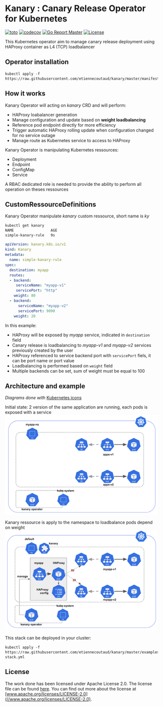 # Kanary : Canary Release Operator for Kubernetes
[![toto](https://travis-ci.org/etiennecoutaud/kanary.svg?branch=master)](https://travis-ci.org/etiennecoutaud/kanary.svg?branch=master)
[![codecov](https://codecov.io/gh/etiennecoutaud/kanary/branch/master/graph/badge.svg)](https://codecov.io/gh/etiennecoutaud/kanary)
[![Go Report Master](https://goreportcard.com/badge/github.com/etiennecoutaud/kanary)](https://goreportcard.com/report/github.com/etiennecoutaud/kanary)
[![License](https://img.shields.io/badge/License-Apache%202.0-blue.svg)](https://github.com/etiennecoutaud/kanary/blob/master/LICENSE)


This Kubernetes operator aim to manage canary release deployment using HAProxy container as L4 (TCP) loadbalancer

## Operator installation
```
kubectl apply -f https://raw.githubusercontent.com/etiennecoutaud/kanary/master/manifests/kanary.yml
```

## How it works
Kanary Operator will acting on *kanary* CRD and will perform:
* HAProxy loabalancer generation
* Manage configuration and update based on **weight loadbalancing**
* Reference pod endpoint directly for more efficiency
* Trigger automatic HAProxy rolling update when configuration changed for no service outage
* Manage route as Kubernetes service to access to HAProxy

Kanary Operator is manipulating Kubernetes ressources:
* Deployment
* Endpoint
* ConfigMap
* Service

A RBAC dedicated role is needed to provide the ability to perform all operation on theses ressources

## CustomRessourceDefinitions

Kanary Operator manipulate *kanary* custom ressource, short name is *ky*

```
kubectl get kanary
NAME                 AGE
simple-kanary-rule   9s
```

```yaml
apiVersion: kanary.k8s.io/v1
kind: Kanary
metadata:
  name: simple-kanary-rule
spec:
  destination: myapp
  routes:
  - backend:
     serviceName: "myapp-v1"
     servicePort: "http"
    weight: 80
  - backend:
      serviceName: "myapp-v2"
      servicePort: 9090
    weight: 20
```
In this example:
* HAProxy will be exposed by *myapp* service, indicated in `destination` field
* Canary release is loadbalancing to *myapp-v1* and *myapp-v2* services previously created by the user
* HAProxy referenced to service backend port with `servicePort` fiels, it can be port name or port value
* Loadbalancing is performed based on `weight` field
* Multiple backends can be set, sum of weight must be equal to 100

## Architecture and example

*Diagrams done with* [Kubernetes icons](https://github.com/octo-technology/kubernetes-icons)

Initial state: 2 version of the same application are running, each pods is exposed with a service
![initial](docs/archi-initial.png)

Kanary ressource is apply to the namespace to loadbalance pods depend on weight
![ky](docs/archi-ky.png)

This stack can be deployed in your cluster:
```
kubectl apply -f https://raw.githubusercontent.com/etiennecoutaud/kanary/master/examples/simple-stack.yml
```

## License
The work done has been licensed under Apache License 2.0. The license file can be found [here](LICENSE). You can find
out more about the license at [www.apache.org/licenses/LICENSE-2.0](//www.apache.org/licenses/LICENSE-2.0).

